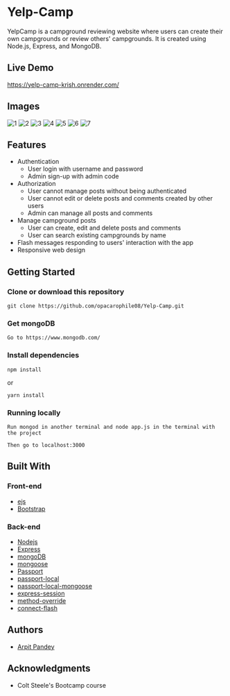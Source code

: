
# Yelp-Camp

YelpCamp is a campground reviewing website where users can create their own campgrounds or review others' campgrounds. It is created using Node.js, Express, and MongoDB.

## Live Demo 
https://yelp-camp-krish.onrender.com/

## Images
![1](https://github.com/opacarophile08/Yelp-Camp/assets/115164224/582dea5e-384e-4612-82da-dfa22507fd71)
![2](https://github.com/opacarophile08/Yelp-Camp/assets/115164224/1c25d67d-609f-4778-b09b-cb382b6c6557)
![3](https://github.com/opacarophile08/Yelp-Camp/assets/115164224/c83bd092-da67-46d2-bbff-92ff14f245df)
![4](https://github.com/opacarophile08/Yelp-Camp/assets/115164224/de99518b-6460-4a9f-947b-8c20b20d1245)
![5](https://github.com/opacarophile08/Yelp-Camp/assets/115164224/3f588e1d-bb92-4b1d-8dcb-e2e799b6b89e)
![6](https://github.com/opacarophile08/Yelp-Camp/assets/115164224/80f46634-365c-4aa3-9d94-d2d527543f80)
![7](https://github.com/opacarophile08/Yelp-Camp/assets/115164224/c2bad9a8-faa9-4b3b-9cfb-5af1e12e904c)




## Features
* Authentication
  * User login with username and password
  * Admin sign-up with admin code
* Authorization
  * User cannot manage posts without being authenticated
  * User cannot edit or delete posts and comments created by other users
  * Admin can manage all posts and comments
* Manage campground posts
  * User can create, edit and delete posts and comments
  * User can search existing campgrounds by name
* Flash messages responding to users' interaction with the app
* Responsive web design

## Getting Started
### Clone or download this repository
```
git clone https://github.com/opacarophile08/Yelp-Camp.git
```
### Get mongoDB
```
Go to https://www.mongodb.com/
```
### Install dependencies
```
npm install
```
or
```
yarn install
```
### Running locally
```
Run mongod in another terminal and node app.js in the terminal with the project

Then go to localhost:3000
```
## Built With
### Front-end
* [ejs](https://ejs.co/)
* [Bootstrap](https://getbootstrap.com/docs/4.6/getting-started/introduction/)

### Back-end
* [Nodejs](https://nodejs.org/en/)
* [Express](https://expressjs.com/)
* [mongoDB](https://www.mongodb.com/)
* [mongoose](https://mongoosejs.com/)
* [Passport](http://www.passportjs.org/)
* [passport-local](https://github.com/jaredhanson/passport-local#passport-local)
* [passport-local-mongoose](https://www.npmjs.com/package/passport-local-mongoose)
* [express-session](https://github.com/expressjs/session#express-session)
* [method-override](https://github.com/expressjs/method-override#method-override)
* [connect-flash](https://github.com/jaredhanson/connect-flash#connect-flash)

## Authors

- [Arpit Pandey](https://github.com/opacarophile08)

## Acknowledgments

- Colt Steele's Bootcamp course
